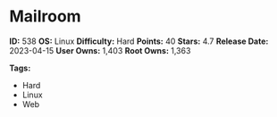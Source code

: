 # Mailroom

**ID:** 538
**OS:** Linux
**Difficulty:** Hard
**Points:** 40
**Stars:** 4.7
**Release Date:** 2023-04-15
**User Owns:** 1,403
**Root Owns:** 1,363

**Tags:**
- Hard
- Linux
- Web

